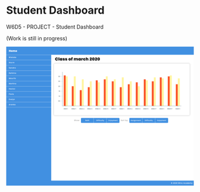 # Student Dashboard
W6D5 - PROJECT - Student Dashboard

(Work is still in progress)

![Dashboard](Screenshot.png)


